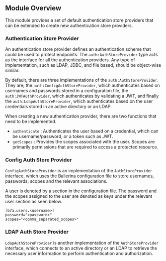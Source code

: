 ## Module Overview

This module provides a set of default authentication store providers that can be extended to create new authentication store providers. 

### Authentication Store Provider

An authentication store provider defines an authentication scheme that could be used to protect endpoints. The `auth:AuthStoreProvider` type acts as the interface for all the authentication providers. Any type of implementation, such as LDAP, JDBC, and file based, should be object-wise similar. 

By default, there are three implementations of the `auth:AuthStoreProvider`. They are; the `auth:ConfigAuthStoreProvider`,
 which authenticates based on usernames and passwords stored in a configuration file, the `auth:JWTAuthProvider`, which
 authenticates by validating a JWT, and finally the `auth:LdapAuthStoreProvider`, which authenticates based on the user
 credentials stored in an active directory or an LDAP.

When creating a new authentication provider, there are two functions that need to be implemented. 
- `authenticate` : Authenticates the user based on a credential, which can be username/password, or a token such as JWT.
- `getScopes` : Provides the scopes associated with the user. Scopes are primarily permissions that are required to access a protected resource.

### Config Auth Store Provider

`ConfigAuthStoreProvider` is an implementation of the `AuthStoreProvider` interface, which uses the Ballerina configuration file to store usernames, passwords, scopes and the relevant associations.

A user is denoted by a section in the configuration file. The password and the scopes assigned to the user are denoted as keys under the relevant user section as seen below. 

 ```
 [b7a.users.<username>]
 password="<password>"
 scopes="<comma_separated_scopes>"
 ```

### LDAP Auth Store Provider

`LdapAuthStoreProvider` is another implementation of the `AuthStoreProvider` interface, which connects to an active
directory or an LDAP to retrieve the necessary user information to perform authentication and authorization.
